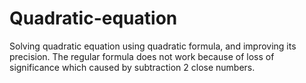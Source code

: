 # Quadratic-equation
Solving quadratic equation using quadratic formula, and improving its precision.
The regular formula does not work because of loss of significance which caused by subtraction 2 close numbers.
